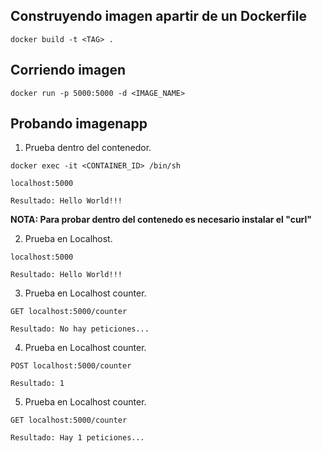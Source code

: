 ## Construyendo imagen apartir de un Dockerfile

```
docker build -t <TAG> .
```

## Corriendo imagen

```
docker run -p 5000:5000 -d <IMAGE_NAME>
```

## Probando imagenapp

1. Prueba dentro del contenedor.
```
docker exec -it <CONTAINER_ID> /bin/sh

localhost:5000

Resultado: Hello World!!!
```

**NOTA: Para probar dentro del contenedo es necesario instalar el "curl"**

2. Prueba en Localhost.
```
localhost:5000

Resultado: Hello World!!!
```

3. Prueba en Localhost counter.
```
GET localhost:5000/counter

Resultado: No hay peticiones...
```

4. Prueba en Localhost counter.
```
POST localhost:5000/counter

Resultado: 1
```

5. Prueba en Localhost counter.
```
GET localhost:5000/counter

Resultado: Hay 1 peticiones...
